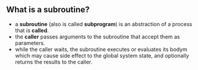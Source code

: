## What is a subroutine?

- a **subroutine** (also is called **subprogram**) is an abstraction of a process that is **called**.
- the **caller** passes arguments to the subroutine that accept them as parameters.
- while the caller waits, the subroutine executes or evaluates its bodym which may cause side effect to the global system state, and optionally returns the results to the caller.

